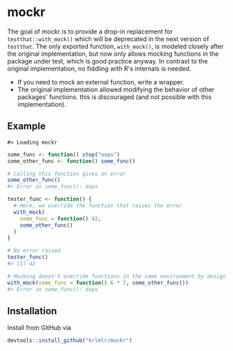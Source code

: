 <!-- README.md is generated from README.Rmd. Please edit that file -->
mockr
=====

The goal of mockr is to provide a drop-in replacement for `testthat::with_mock()` which will be deprecated in the next version of `testthat`. The only exported function, `with_mock()`, is modeled closely after the original implementation, but now only allows mocking functions in the package under test, which is good practice anyway. In contrast to the original implementation, no fiddling with R's internals is needed.

-   If you need to mock an external function, write a wrapper.
-   The original implementation allowed modifying the behavior of other packages' functions. this is discouraged (and not possible with this implementation).

Example
-------

    #> Loading mockr

``` r
some_func <- function() stop("oops")
some_other_func <- function() some_func()

# Calling this function gives an error
some_other_func()
#> Error in some_func(): oops

tester_func <- function() {
  # Here, we override the function that raises the error
  with_mock(
    some_func = function() 42,
    some_other_func()
  )
}

# No error raised
tester_func()
#> [1] 42

# Mocking doesn't override functions in the same environment by design
with_mock(some_func = function() 6 * 7, some_other_func())
#> Error in some_func(): oops
```

Installation
------------

Install from GitHub via

``` r
devtools::install_github("krlmlr/mockr")
```
